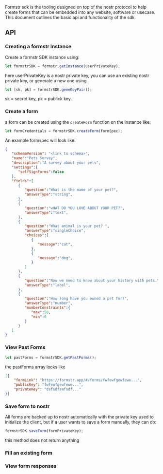 Formstr sdk is the tooling designed on top of the nostr protocol to help create forms that can be embedded into any website, software or usecase. This document outlines the basic api and functionality of the sdk.

## API

### Creating a formstr Instance

Create a formstr SDK instance using:
```js
let formstrSDK = formstr.getInstance(userPrivateKey);
```

here userPrivateKey is a nostr private key, you can use an existing nostr private key, or generate a new one using 

```js
let [sk, pk] = formstrSDK.geneKeyPair();
```

sk = secret key, pk = publick key.

### Create a form

a form can be created using the `createForm` function on the instance like:

```js
let formCredentials = formstrSDK.createForm(formSpec);
```

An example formspec will look like:

```json
{
   "schemaVersion": "<link to schema>",
   "name":"Pets Survey",
   "description":"A survey about your pets",
   "settings":{
      "selfSignForms":false
   },
   "fields":[
      {
         "question":"What is the name of your pet?",
         "answerType":"string",
      },
      {
         "question":"wHAT DO YOU LOVE ABOUT YOUR PET?",
         "answerType":"text",
      },
      {
         "question":"What animal is your pet? ",
         "answerType":"singleChoice",
         "choices":[
            {
               "message":"cat",
            },
            {
               "message":"dog",
            }
         ]
      },
      {
         "question":"Now we need to know about your history with pets.\nallergies, what kinds of pet you had as a child",
         "answerType":"label",
      },
      {
         "question":"How long have you owned a pet for?",
         "answerType":"number",
         "numberConstraints":{
            "max":50,
            "min":0
         }
      }
   ]
}
```

### View Past Forms

```js
let pastForms = formstrSDK.getPastForms();
```

the pastForms array looks like
```json
[{
    "formLink": "https://formstr.app/#/forms/fwfewfgewfewe...",
    "publicKey": "fwfewfgewfewe...",
    "privateKey": "dsfsdfsafsdf..."
}]
```

### Save form to nostr

All forms are backed up to nostr automatically with the private key used to initialize the client, but if a user wants to save a form manually, they can do:

```js
formstrSDK.saveForm(formPrivateKey);
```

this method does not return anything

### Fill an existing form



### View form responses



